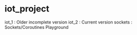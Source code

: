 # iot_project

iot_1 : Older incomplete version
iot_2 : Current version
sockets : Sockets/Coroutines Playground
